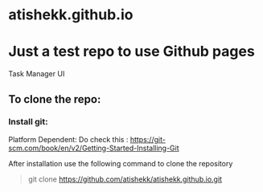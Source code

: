 # atishekk.github.io
# Just a test repo to use Github pages
Task Manager UI

## To clone the repo:
### Install git:
Platform Dependent:
Do check this : https://git-scm.com/book/en/v2/Getting-Started-Installing-Git

After installation use the following command to clone the repository
> git clone https://github.com/atishekk/atishekk.github.io.git
